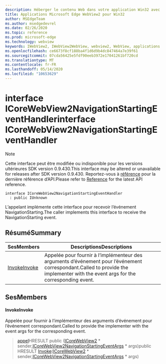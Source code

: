 ```yaml
---
description: Héberger le contenu Web dans votre application Win32 avec le contrôle Microsoft Edge WebView2
title: Applications Microsoft Edge WebView2 pour Win32
author: MSEdgeTeam
ms.author: msedgedevrel
ms.date: 02/26/2020
ms.topic: reference
ms.prod: microsoft-edge
ms.technology: webview
keywords: IWebView2, IWebView2WebView, webview2, WebView, applications Win32, Win32, Edge, ICoreWebView2, ICoreWebView2Host, contrôle de navigateur, html Edge
ms.openlocfilehash: ce6673f8cf188ba4f1d6d9b4dc847464a7e39f61
ms.sourcegitcommit: 07cda56425e5fdf90eeb3972e17041261bf720cd
ms.translationtype: MT
ms.contentlocale: fr-FR
ms.lasthandoff: 05/14/2020
ms.locfileid: "10653629"
---
```

# <span data-ttu-id="c294c-104">interface ICoreWebView2NavigationStartingEventHandler</span><span class="sxs-lookup"><span data-stu-id="c294c-104">interface ICoreWebView2NavigationStartingEventHandler</span></span> 

> [!NOTE]
> <span data-ttu-id="c294c-105">Cette interface peut être modifiée ou indisponible pour les versions ultérieures SDK version 0.9.430.</span><span class="sxs-lookup"><span data-stu-id="c294c-105">This interface may be altered or unavailable for releases after SDK version 0.9.430.</span></span> <span data-ttu-id="c294c-106">Reportez-vous à [référence](../../../webview2-api-reference.md) pour la dernière référence d’API.</span><span class="sxs-lookup"><span data-stu-id="c294c-106">Please refer to [Reference](../../../webview2-api-reference.md) for the latest API reference.</span></span>

```
interface ICoreWebView2NavigationStartingEventHandler
  : public IUnknown
```

<span data-ttu-id="c294c-107">L’appelant implémente cette interface pour recevoir l’événement NavigationStarting.</span><span class="sxs-lookup"><span data-stu-id="c294c-107">The caller implements this interface to receive the NavigationStarting event.</span></span>

## <span data-ttu-id="c294c-108">Résumé</span><span class="sxs-lookup"><span data-stu-id="c294c-108">Summary</span></span>

 <span data-ttu-id="c294c-109">Ses</span><span class="sxs-lookup"><span data-stu-id="c294c-109">Members</span></span>                        | <span data-ttu-id="c294c-110">Descriptions</span><span class="sxs-lookup"><span data-stu-id="c294c-110">Descriptions</span></span>
--------------------------------|---------------------------------------------
[<span data-ttu-id="c294c-111">Invoke</span><span class="sxs-lookup"><span data-stu-id="c294c-111">Invoke</span></span>](#invoke) | <span data-ttu-id="c294c-112">Appelée pour fournir à l’implémenteur des arguments d’événement pour l’événement correspondant.</span><span class="sxs-lookup"><span data-stu-id="c294c-112">Called to provide the implementer with the event args for the corresponding event.</span></span>

## <span data-ttu-id="c294c-113">Ses</span><span class="sxs-lookup"><span data-stu-id="c294c-113">Members</span></span>

#### <span data-ttu-id="c294c-114">Invoke</span><span class="sxs-lookup"><span data-stu-id="c294c-114">Invoke</span></span> 

<span data-ttu-id="c294c-115">Appelée pour fournir à l’implémenteur des arguments d’événement pour l’événement correspondant.</span><span class="sxs-lookup"><span data-stu-id="c294c-115">Called to provide the implementer with the event args for the corresponding event.</span></span>

> <span data-ttu-id="c294c-116">[appel](#invoke)HRESULT public ([ICoreWebView2](ICoreWebView2.md) \* sender,[ICoreWebView2NavigationStartingEventArgs](ICoreWebView2NavigationStartingEventArgs.md) \* args)</span><span class="sxs-lookup"><span data-stu-id="c294c-116">public HRESULT [Invoke](#invoke)([ICoreWebView2](ICoreWebView2.md) \* sender,[ICoreWebView2NavigationStartingEventArgs](ICoreWebView2NavigationStartingEventArgs.md) \* args)</span></span>

